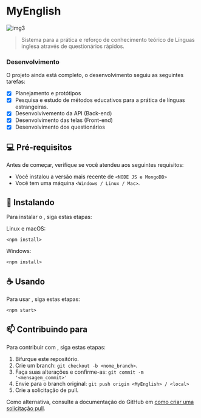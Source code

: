 # MyEnglish

<!---Esses são exemplos. Veja https://shields.io para outras pessoas ou para personalizar este conjunto de escudos. Você pode querer incluir dependências, status do projeto e informações de licença aqui--->

![img3](https://user-images.githubusercontent.com/64885646/101936525-6be69d00-3bbf-11eb-9f03-ea3002ba2b2a.png)

> Sistema para a prática e reforço de conhecimento teórico de Línguas inglesa através de questionários rápidos.

### Desenvolvimento

O projeto ainda está completo, o desenvolvimento seguiu as seguintes tarefas:

- [x] Planejamento e protótipos
- [x] Pesquisa e estudo de métodos educativos para a prática de línguas estrangeiras. 
- [x] Desenvolvivemento da API (Back-end)
- [x] Desenvolvimento das telas (Front-end)
- [x] Desenvolvimento dos questionários

## 💻 Pré-requisitos

Antes de começar, verifique se você atendeu aos seguintes requisitos:
<!---Estes são apenas requisitos de exemplo. Adicionar, duplicar ou remover conforme necessário--->
* Você instalou a versão mais recente de `<NODE JS e MongoDB>`
* Você tem uma máquina `<Windows / Linux / Mac>`. 

## 🚀 Instalando <MyEnglish>

Para instalar o <MyEnglish>, siga estas etapas:

Linux e macOS:
```
<npm install>
```

Windows:
```
<npm install>
```

## ☕ Usando <MyEnglish>

Para usar <MyEnglish>, siga estas etapas:

```
<npm start>
```

## 📫 Contribuindo para <MyEnglish>
<!---Se o seu README for longo ou se você tiver algum processo ou etapas específicas que deseja que os contribuidores sigam, considere a criação de um arquivo CONTRIBUTING.md separado--->
Para contribuir com <MyEnglish>, siga estas etapas:

1. Bifurque este repositório.
2. Crie um branch: `git checkout -b <nome_branch>`.
3. Faça suas alterações e confirme-as: `git commit -m '<mensagem_commit>'`
4. Envie para o branch original: `git push origin <MyEnglish> / <local>`
5. Crie a solicitação de pull.

Como alternativa, consulte a documentação do GitHub em [como criar uma solicitação pull](https://help.github.com/en/github/collaborating-with-issues-and-pull-requests/creating-a-pull-request).


